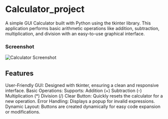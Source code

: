 # Calculator_project
A simple GUI Calculator built with Python using the tkinter library. This application performs basic arithmetic operations like addition, subtraction, multiplication, and division with an easy-to-use graphical interface.


### Screenshot
![Calculator Screenshot](https://github.com/user-attachments/assets/a4321665-f1d7-4a11-a28c-ffdf61a20e23)


## Features
User-Friendly GUI: Designed with tkinter, ensuring a clean and responsive interface.
Basic Operations: Supports:
Addition (+)
Subtraction (-)
Multiplication (*)
Division (/)
Clear Button: Quickly resets the calculator for a new operation.
Error Handling: Displays a popup for invalid expressions.
Dynamic Layout: Buttons are created dynamically for easy code expansion or modifications.
